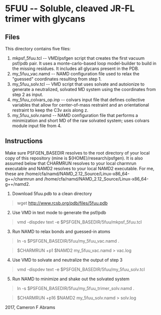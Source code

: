 # 5FUU -- Soluble, cleaved JR-FL trimer with glycans

## Files

This directory contains five files:
1. mkpsf_5fuu.tcl -- VMD/psfgen script that creates the first vacuum psf/pdb pair.  It uses a monte-carlo-based loop model-builder to build in the missing residues.  It includes all glycans present in the PDB.
2. my_5fuu_vac.namd -- NAMD configuration file used to relax the "guessed" coordinates resulting from step 1.
3. my_5fuu_solv.tcl -- VMD script that uses solvate and autoionize to generate a neutralized, solvated MD system using the coordinates from step 2 as input.
4. my_5fuu_colvars_op.inp -- colvars input file that defines collective variables that allow for center-of-mass restraint and an orientational restraint to keep the C3v axis along z.
5. my_5fuu_solv.namd -- NAMD configuration file that performs a minimization and short MD of the raw solvated system; uses colvars module input file from 4.

## Instructions

Make sure PSFGEN_BASEDIR resolves to the root directory of your local copy of this repository (mine is ${HOME}/research/psfgen).  It is also assumed below that CHARMRUN resolves to your local charmrun executable and NAMD2 resolves to your local NAMD2 executable.  For me, these are /home/cfa/namd/NAMD_2.12_Source/Linux-x86_64-g++/charmrun and /home/cfa/namd/NAMD_2.12_Source/Linux-x86_64-g++/namd2.

1. Download 5fuu.pdb to a clean directory

> wget http://www.rcsb.org/pdb/files/5fuu.pdb

2. Use VMD in text mode to generate the psf/pdb

> vmd -dispdev text -e $PSFGEN_BASEDIR/5fuu/mkpsf_5fuu.tcl

3. Run NAMD to relax bonds and guessed-in atoms

> ln -s $PSFGEN_BASEDIR/5fuu/my_5fuu_vac.namd .

> $CHARMRUN +p1 $NAMD2 my_5fuu_vac.namd > vac.log

4. Use VMD to solvate and neutralize the output of step 3

> vmd -dispdev text -e $PSFGEN_BASEDIR/5fuu/my_5fuu_solv.tcl

5. Run NAMD to minimize and shake out the solvated system

> ln -s $PSFGEN_BASEDIR/5fuu/my_5fuu_trimer_solv.namd .

> $CHARMRUN +p16 $NAMD2 my_5fuu_solv.namd > solv.log

2017, Cameron F Abrams
